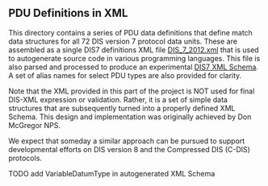## PDU Definitions in XML

This directory contains a series of PDU data definitions that define match
data structures for all 72 DIS version 7 protocol data units.  These are assembled 
as a single DIS7 definitions XML file [DIS_7_2012.xml](DIS_7_2012.xml) that is used to
autogenerate source code in various programming languages.  This file is also parsed and 
processed to produce an experimental [DIS7 XML Schema](../DIS_7_2012.autogenerated.xsd).
A set of alias names for select PDU types are also provided for clarity.

Note that the XML provided in this part of the project is NOT used for final DIS-XML expression or validation. 
Rather, it is a set of simple data structures that are subsequently turned into a properly defined XML Schema. 
This design and implementation was originally achieved by Don McGregor NPS.

We expect that someday a similar approach can be pursued to support developmental
efforts on DIS version 8 and the Compressed DIS (C-DIS) protocols.

TODO add VariableDatumType in autogenerated XML Schema
